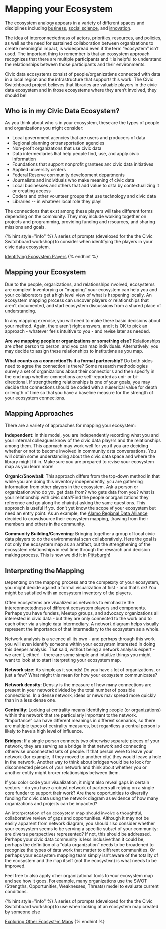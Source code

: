# Mapping your Ecosystem

The ecosystem analogy appears in a variety of different spaces and disciplines including [business](http://sjbae.pbworks.com/w/file/fetch/60084211/Adner_2006_HBR.pdf), [social science](https://ssir.org/articles/entry/cultivate_your_ecosystem), and [innovation](https://www.researchgate.net/profile/Fred_Phillips/publication/296847757_Innovation_Ecosystems_A_Critical_Examination/links/5702aec608aea09bb1a301e8/Innovation-Ecosystems-A-Critical-Examination.pdf).

The idea of interconnectedness of actors, priorities, resources, and policies, as well as the need for sustained collaboration between organizations to create meaningful impact, is widespread even if the term “ecosystem” isn’t used. The important thing to remember is that an ecosystem approach recognizes that there are multiple participants and it is helpful to understand the relationships between those participants and their environments.

Civic data ecosystems consist of people/organizations connected with data in a local region and the infrastructure that supports this work. The Civic Switchboard project believes that libraries are valuable players in the civic data ecosystem and in those ecosystems where they aren’t involved, they should be!

## Who is in my Civic Data Ecosystem?

As you think about who is in your ecosystem, these are the types of people and organizations you might consider:

* Local government agencies that are users and producers of data
* Regional planning or transportation agencies
* Non-profit organizations that use civic data
* Data intermediaries that help people find, use, and apply civic information
* Foundations that support nonprofit grantees and civic data initiatives
* Applied university centers
* Federal Reserve community development departments
* Journalists and individuals who make meaning of civic data
* Local businesses and others that add value to data by contextualizing it or creating access
* Coders and other volunteer groups that use technology and civic data
* Libraries -- in whatever local role they play!

The connections that exist among these players will take different forms depending on the community. They may include working together on projects and programming, providing funding and resources, and sharing missions and goals.

{% hint style="info" %}
A series of prompts \(developed for the  the Civic Switchboard workshop\) to consider when identifying the players in your civic data ecosystem. 

[Identifying Ecosystem Players](https://github.com/civic-switchboard/guide/blob/master/toolkit/Identifying%20Ecosytem%20Players.pdf)
{% endhint %}

## Mapping your Ecosystem

Due to the people, organizations, and relationships involved, ecosystems are complex! Inventorying or “mapping” your ecosystem can help you and your collaborators get a high level view of what is happening locally. An ecosystem mapping process can uncover players or relationships that aren’t documented, and start ecosystem discussions from a shared place of understanding.

In any mapping exercise, you will need to make these basic decisions about your method.  Again, there aren’t right answers, and it is OK to pick an approach - whatever feels intuitive to you - and revise later as needed.

**Are we mapping people or organizations or something else?** Relationships are often person to person, and you can map individuals. Alternatively, you may decide to assign these relationships to institutions as you map.

**What counts as a connection?Is it a formal partnership?** Do both sides need to agree the connection is there? Some research methodologies survey a set of organizations about their connections and then specify in the end map whether connections are self-reported as uni- or bi-directional. If strengthening relationships is one of your goals, you may decide that connections should be coded with a numerical value for depth or length of time so that you have a baseline measure for the strength of your ecosystem connections.

## Mapping Approaches

There are a variety of approaches for mapping your ecosystem:

**Independent**: In this model, you are independently recording what you and your internal colleagues know of the civic data players and the relationships among them. This approach may work well for you if you are deciding whether or not to become involved in community data conversations. You will obtain some understanding about the civic data space and where the library might fit in. Make sure you are prepared to revise your ecosystem map as you learn more!

**Organic/Snowball**: This approach differs from the top-down method in that while you are doing this inventory independently, you are gathering information from other players in the ecosystem. Ask a person or organization:who do you get data from? who gets data from you? what is your relationship with civic data?Find the people or organizations they reference and go along the chain\(s\) asking the same questions. This approach is useful if you don’t yet know the scope of your ecosystem but need an entry point. As an example, the [Alamo Regional Data Alliance](http://cinow.info/data-planning/) decided to crowdsource their ecosystem mapping, drawing from their members and others in the community.

**Community Building/Convening**: Bringing together a group of local civic data players to do the environmental scan collaboratively. Here the goal is not only the ecosystem map as an artifact, but the strengthening of the ecosystem relationships in real time through the research and decision making process. This is how we did it in [Pittsburgh](https://civic-switchboard.github.io/updates/post_4)!

## Interpreting the Mapping

Depending on the mapping process and the complexity of your ecosystem, you might decide against a formal visualization at first - and that’s ok! You might be satisfied with an ecosystem inventory of the players.

Often ecosystems are visualized as networks to emphasize the interconnectedness of different ecosystem players and components. Perhaps you have funders, Meetup groups, and advocacy organizations all interested in civic data - but they are only connected to the work and to each other via a single data intermediary. A network diagram helps visually represent the importance of that intermediary to the ecosystem as a whole.

Network analysis is a science all its own - and perhaps through this work you will even identify someone within your ecosystem interested in doing this deeper analysis. That said, without being a network analysis expert - we aren’t, either! - there are some simple and intuitive things you might want to look at to start interpreting your ecosystem map.

**Network size**: As simple as it sounds! Do you have a lot of organizations, or just a few? What might this mean for how your ecosystem communicates?

**Network density**: Density is the measure of how many connections are present in your network divided by the total number of possible connections. In a dense network, ideas or news may spread more quickly than in a less dense one.

**Centrality**: Looking at centrality means identifying people \(or organizations\) within the network that are particularly important to the network. “Importance” can have different meanings in different scenarios, so there are multiple types of centrality measures, but regardless a central person is likely to have a high level of influence.

**Bridges**: If a single person connects two otherwise separate pieces of your network, they are serving as a bridge in that network and connecting otherwise unconnected sets of people. If that person were to leave your network \(for example, if they moved to another city\) they would leave a hole in the network. Another way to think about bridges would be to look for disconnected pieces of your network and think about whether you or another entity might broker relationships between them.

If you color code your visualization, it might also reveal gaps in certain sectors - do you have a robust network of partners all relying on a single core funder to support their work? Are there opportunities to diversify funding for civic data using the network diagram as evidence of how many organizations and projects can be impacted?

An interpretation of an ecosystem map should involve a thoughtful, collaborative review of gaps and opportunities. Although it may not be easily apparent from network diagram, you should also consider whether your ecosystem seems to be serving a specific subset of your community: are diverse perspectives represented? If not, this should be addressed. Perhaps your civic data community is less inclusive than it could be, perhaps the definition of a “data organization” needs to be broadened to recognize the types of data work that matter to different communities. Or perhaps your ecosystem mapping team simply isn’t aware of the totality of the ecosystem and the map itself \(not the ecosystem\) is what needs to be improved.

Feel free to also apply other organizational tools to your ecosystem map and see how it goes. For example, many organizations use the SWOT \(Strengths, Opportunities, Weaknesses, Threats\) model to evaluate current conditions.

{% hint style="info" %}
A series of prompts \(developed for the  the Civic Switchboard workshop\) to use when looking at an ecosystem map created by someone else 

[Exploring Other Ecosystem Maps](https://github.com/civic-switchboard/guide/blob/master/toolkit/Exploring%20Other%20Ecosystem%20Maps.pdf)
{% endhint %}



